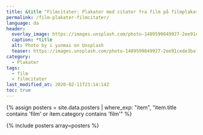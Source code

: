 ```yaml
---
title: &title "Filmcitater: Plakater med citater fra film på filmplakater"
permalink: /film-plakater-filmcitater/
language: da
header:
  overlay_image: https://images.unsplash.com/photo-1489599849927-2ee91cede3ba?ixid=MXwxMjA3fDB8MHxwaG90by1wYWdlfHx8fGVufDB8fHw%3D&ixlib=rb-1.2.1&auto=format&fit=crop&w=1950&q=80
  caption: *title
  alt: Photo by i yunmai on Unsplash
  teaser: https://images.unsplash.com/photo-1489599849927-2ee91cede3ba?ixid=MXwxMjA3fDB8MHxwaG90by1wYWdlfHx8fGVufDB8fHw%3D&ixlib=rb-1.2.1&auto=format&fit=crop&w=400&q=80
category:
  - Plakater
tags:
  - film
  - filmcitater
last_modified_at: 2020-02-11T23:14:14Z
toc: true
---
```


{% assign posters = site.data.posters | where_exp: "item", "item.title contains 'film' or item.category contains 'film'" %}

{% include posters array=posters %}
